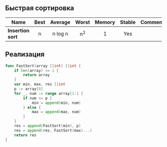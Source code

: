 ## Быстрая сортировка

Name                  | Best            | Average             | Worst               | Memory    | Stable    | Comments  |
| --------------------- | :-------------: | :-----------------: | :-----------------: | :-------: | :-------: | :-------- |
| **Insertion sort**    | n               | n log n       | n<sup>2</sup>       | 1         | Yes       |           |


## Реализация

```go
func FastSort(array []int) []int {
    if len(array) <= 1 {
        return array
    }
    var min, max, res []int
    p := array[0]
    for _, num := range array[1:] {
        if num <= p {
            min = append(min, num)
        } else {
            max = append(max, num)
        }
    }
    res = append(FastSort(min), p)
    res = append(res, FastSort(max)...)
    return res
}
```
